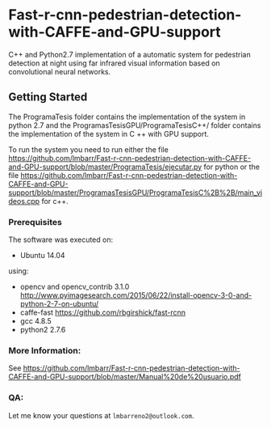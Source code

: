 # Fast-r-cnn-pedestrian-detection-with-CAFFE-and-GPU-support

C++ and Python2.7 implementation of a automatic system for pedestrian detection at night using far infrared visual information based on convolutional neural networks.

## Getting Started

The ProgramaTesis folder contains the implementation of the system in python 2.7 and the ProgramasTesisGPU/ProgramaTesisC++/ folder contains the implementation of the system in C ++ with GPU support.

To run the system you need to run either the file https://github.com/lmbarr/Fast-r-cnn-pedestrian-detection-with-CAFFE-and-GPU-support/blob/master/ProgramaTesis/ejecutar.py for python or the file https://github.com/lmbarr/Fast-r-cnn-pedestrian-detection-with-CAFFE-and-GPU-support/blob/master/ProgramasTesisGPU/ProgramaTesisC%2B%2B/main_videos.cpp for c++.

### Prerequisites

The software was executed on:
* Ubuntu 14.04

using:
* opencv and opencv_contrib 3.1.0 http://www.pyimagesearch.com/2015/06/22/install-opencv-3-0-and-python-2-7-on-ubuntu/
* caffe-fast https://github.com/rbgirshick/fast-rcnn
* gcc 4.8.5
* python2 2.7.6

### More Information:

See https://github.com/lmbarr/Fast-r-cnn-pedestrian-detection-with-CAFFE-and-GPU-support/blob/master/Manual%20de%20usuario.pdf

### QA:

Let me know your questions at `lmbarreno2@outlook.com`.


